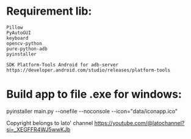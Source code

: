 # Requirement lib:
    Pillow
    PyAutoGUI
    keyboard
    opencv-python
    pure-python-adb
    pyinstaller

    SDK Platform-Tools Android for adb-server
    https://developer.android.com/studio/releases/platform-tools

# Build app to file .exe for windows:
pyinstaller main.py --onefile --noconsole --icon="data/iconapp.ico"

Copyright belongs to lato' channel https://youtube.com/@latochannel?si=_XEGFFR4WJ5wwKJb
